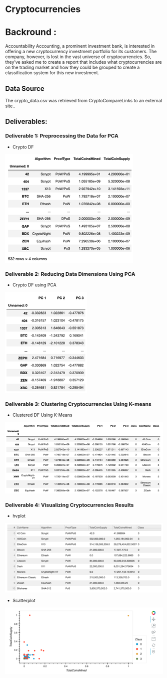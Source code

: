 # Cryptocurrencies

# Backround : 
Accountability Accounting, a prominent investment bank, is interested in offering a new cryptocurrency investment portfolio for its customers. The company, however, is lost in the vast universe of cryptocurrencies. So, they’ve asked me to create a report that includes what cryptocurrencies are on the trading market and how they could be grouped to create a classification system for this new investment. 

## Data Source

The crypto_data.csv was retrieved from CryptoCompareLinks to an external site..

## Deliverables:

###  Deliverable 1: Preprocessing the Data for PCA

* Crypto DF

![crypto_df_d1.png](https://github.com/ABorden23/Cryptocurrencies/blob/main/images/crypto_df_d1.png)

### Deliverable 2: Reducing Data Dimensions Using PCA

* Crypto DF using PCA

![PCA_df_d2.png](https://github.com/ABorden23/Cryptocurrencies/blob/main/images/PCA_df_d2.png)

### Deliverable 3: Clustering Cryptocurrencies Using K-means

* Clustered DF Using K-Means

![clustered_df_d3.png](https://github.com/ABorden23/Cryptocurrencies/blob/main/images/clustered_df_d3.png)

### Deliverable 4: Visualizing Cryptocurrencies Results

* hvplot 

![hvplot.table_df_d4.png](https://github.com/ABorden23/Cryptocurrencies/blob/main/images/hvplot.table_df_d4.png)

* Scatterplot 

![scatterplot_d4.png](https://github.com/ABorden23/Cryptocurrencies/blob/main/images/scatterplot_d4.png)
